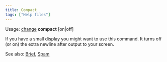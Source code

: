 ```yaml
---
title: Compact
tags: ["Help files"]
---
```

Usage: [change](change "wikilink") **compact** \[on\|off\]

If you have a small display you might want to use this command. It turns
off (or on) the extra newline after output to your screen.

See also: [Brief](Brief "wikilink"), [Spam](Spam "wikilink")
